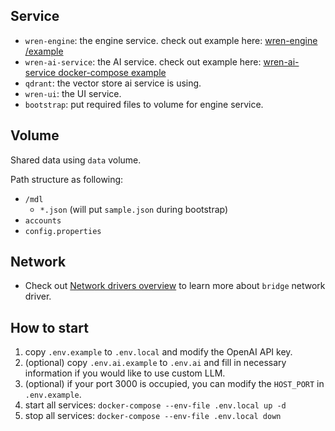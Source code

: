 ## Service
* `wren-engine`: the engine service. check out example here: [wren-engine
/example](https://github.com/Canner/wren-engine/tree/main/example)
* `wren-ai-service`: the AI service. check out example here: [wren-ai-service docker-compose example](https://github.com/Canner/WrenAI/blob/main/wren-ai-service/docker/docker-compose.yaml)
* `qdrant`: the vector store ai service is using.
* `wren-ui`: the UI service.
* `bootstrap`: put required files to volume for engine service.

## Volume
Shared data using `data` volume.

Path structure as following:
* `/mdl`
    * `*.json` (will put `sample.json` during bootstrap)
* `accounts`
* `config.properties`

## Network
* Check out [Network drivers overview](https://docs.docker.com/network/drivers/) to learn more about `bridge` network driver.

## How to start
1. copy `.env.example` to `.env.local` and modify the OpenAI API key.
2. (optional) copy `.env.ai.example` to `.env.ai` and fill in necessary information if you would like to use custom LLM.
3. (optional) if your port 3000 is occupied, you can modify the `HOST_PORT` in `.env.example`.
4. start all services: `docker-compose --env-file .env.local up -d`
5. stop all services: `docker-compose --env-file .env.local down`